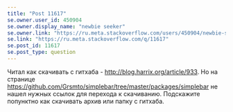 ```yaml
---
title: "Post 11617"
se.owner.user_id: 450904
se.owner.display_name: "newbie seeker"
se.owner.link: "https://ru.meta.stackoverflow.com/users/450904/newbie-seeker"
se.link: "https://ru.meta.stackoverflow.com/q/11617"
se.post_id: 11617
se.post_type: question
---
```

<p>Читал как скачивать с гитхаба - <a href="http://blog.harrix.org/article/933" rel="nofollow noreferrer">http://blog.harrix.org/article/933</a>. Но на странице <a href="https://github.com/Grsmto/simplebar/tree/master/packages/simplebar" rel="nofollow noreferrer">https://github.com/Grsmto/simplebar/tree/master/packages/simplebar</a> не нашел нужных ссылок для перехода к скачиванию. Подскажите попунктно как скачивать архив или папку с гитхаба.</p>
